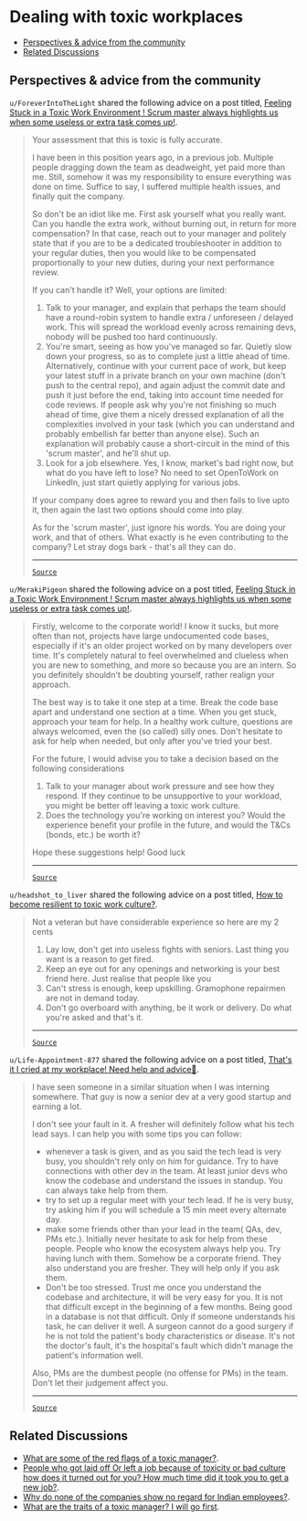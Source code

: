 <!-- omit from toc -->
# Dealing with toxic workplaces

- [Perspectives \& advice from the community](#perspectives--advice-from-the-community)
- [Related Discussions](#related-discussions)

## Perspectives & advice from the community

`u/ForeverIntoTheLight` shared the following advice on a post titled, [Feeling Stuck in a Toxic Work Environment ! Scrum master always highlights us when some useless or extra task comes up!](https://www.reddit.com/r/developersIndia/comments/1f0w357/feeling_stuck_in_a_toxic_work_environment_scrum/).

<blockquote>

Your assessment that this is toxic is fully accurate.

I have been in this position years ago, in a previous job. Multiple people dragging down the team as deadweight, yet paid more than me. Still, somehow it was my responsibility to ensure everything was done on time. Suffice to say, I suffered multiple health issues, and finally quit the company.

So don't be an idiot like me. First ask yourself what you really want. Can you handle the extra work, without burning out, in return for more compensation? In that case, reach out to your manager and politely state that if you are to be a dedicated troubleshooter in addition to your regular duties, then you would like to be compensated proportionally to your new duties, during your next performance review.

If you can't handle it? Well, your options are limited:

1. Talk to your manager, and explain that perhaps the team should have a round-robin system to handle extra / unforeseen / delayed work. This will spread the workload evenly across remaining devs, nobody will be pushed too hard continuously.
2. You're smart, seeing as how you've managed so far. Quietly slow down your progress, so as to complete just a little ahead of time. Alternatively, continue with your current pace of work, but keep your latest stuff in a private branch on your own machine (don't push to the central repo), and again adjust the commit date and push it just before the end, taking into account time needed for code reviews. If people ask why you're not finishing so much ahead of time, give them a nicely dressed explanation of all the complexities involved in your task (which you can understand and probably embellish far better than anyone else). Such an explanation will probably cause a short-circuit in the mind of this 'scrum master', and he'll shut up.
3. Look for a job elsewhere. Yes, I know, market's bad right now, but what do you have left to lose? No need to set OpenToWork on LinkedIn, just start quietly applying for various jobs.

If your company does agree to reward you and then fails to live upto it, then again the last two options should come into play.

As for the 'scrum master', just ignore his words. You are doing your work, and that of others. What exactly is he even contributing to the company? Let stray dogs bark - that's all they can do.

---

[`Source`](https://www.reddit.com/r/developersIndia/comments/1f0w357/comment/ljuzc6v/?utm_source=share&utm_medium=web3x&utm_name=web3xcss&utm_term=1&utm_content=share_button)
</blockquote>

`u/MerakiPigeon` shared the following advice on a post titled, [Feeling Stuck in a Toxic Work Environment ! Scrum master always highlights us when some useless or extra task comes up!](https://www.reddit.com/r/developersIndia/comments/1f0w357/feeling_stuck_in_a_toxic_work_environment_scrum/).

<blockquote>

Firstly, welcome to the corporate world! I know it sucks, but more often than not, projects have large undocumented code bases, especially if it's an older project worked on by many developers over time. It's completely natural to feel overwhelmed and clueless when you are new to something, and more so because you are an intern. So you definitely shouldn't be doubting yourself, rather realign your approach.

The best way is to take it one step at a time. Break the code base apart and understand one section at a time. When you get stuck, approach your team for help. In a healthy work culture, questions are always welcomed, even the (so called) silly ones. Don't hesitate to ask for help when needed, but only after you've tried your best.

For the future, I would advise you to take a decision based on the following considerations

1. Talk to your manager about work pressure and see how they respond. If they continue to be unsupportive to your workload, you might be better off leaving a toxic work culture.
2. Does the technology you're working on interest you? Would the experience benefit your profile in the future, and would the T&Cs (bonds, etc.) be worth it?

Hope these suggestions help! Good luck

---

[`Source`](https://www.reddit.com/r/developersIndia/comments/14wyqa2/comment/jrkkv8u/?utm_source=share&utm_medium=web3x&utm_name=web3xcss&utm_term=1&utm_content=share_button)

</blockquote>

`u/headshot_to_liver` shared the following advice on a post titled, [How to become resilient to toxic work culture?](https://www.reddit.com/r/developersIndia/comments/1altowr/how_to_become_resilient_to_toxic_work_culture/).

<blockquote>

Not a veteran but have considerable experience so here are my 2 cents

1. Lay low, don't get into useless fights with seniors. Last thing you want is a reason to get fired.
2. Keep an eye out for any openings and networking is your best friend here. Just realise that people like you
3. Can't stress is enough, keep upskilling. Gramophone repairmen are not in demand today.
4. Don't go overboard with anything, be it work or delivery. Do what you're asked and that's it.

---

[`Source`](https://www.reddit.com/r/developersIndia/comments/1altowr/comment/kph8ifn/?utm_source=share&utm_medium=web3x&utm_name=web3xcss&utm_term=1&utm_content=share_button)

</blockquote>

`u/Life-Appointment-877` shared the following advice on a post titled, [That's it I cried at my workplace! Need help and advice🙂](https://www.reddit.com/r/developersIndia/comments/1eiv9pe/thats_it_i_cried_at_my_workplace_need_help_and/).

<blockquote>

I have seen someone in a similar situation when I was interning somewhere. That guy is now a senior dev at a very good startup and earning a lot.

I don't see your fault in it. A fresher will definitely follow what his tech lead says. I can help you with some tips you can follow:

- whenever a task is given, and as you said the tech lead is very busy, you shouldn't rely only on him for guidance. Try to have connections with other dev in the team. At least junior devs who know the codebase and understand the issues in standup. You can always take help from them.
- try to set up a regular meet with your tech lead. If he is very busy, try asking him if you will schedule a 15 min meet every alternate day.
- make some friends other than your lead in the team( QAs, dev, PMs etc.). Initially never hesitate to ask for help from these people. People who know the ecosystem always help you. Try having lunch with them. Somehow be a corporate friend. They also understand you are fresher. They will help only if you ask them.
- Don't be too stressed. Trust me once you understand the codebase and architecture, it will be very easy for you. It is not that difficult except in the beginning of a few months. Being good in a database is not that difficult. Only if someone understands his task, he can deliver it well. A surgeon cannot do a good surgery if he is not told the patient's body characteristics or disease. It's not the doctor's fault, it's the hospital's fault which didn't manage the patient's information well.

Also, PMs are the dumbest people (no offense for PMs) in the team. Don't let their judgement affect you.

---

[`Source`](https://www.reddit.com/r/developersIndia/comments/1eiv9pe/comment/lg9l9n1/?utm_source=share&utm_medium=web3x&utm_name=web3xcss&utm_term=1&utm_content=share_button)

</blockquote>

## Related Discussions

- [What are some of the red flags of a toxic manager?](https://www.reddit.com/r/developersIndia/comments/17saqxz/what_are_some_of_the_red_flags_of_a_toxic_manager/).
- [People who got laid off Or left a job because of toxicity or bad culture how does it turned out for you? How much time did it took you to get a new job?](https://www.reddit.com/r/developersIndia/comments/1ela649/people_who_got_laid_off_or_left_a_job_because_of/).
- [Why do none of the companies show no regard for Indian employees?](https://www.reddit.com/r/developersIndia/comments/1cm2u4a/why_do_none_of_the_companies_show_no_regard_for/).
- [What are the traits of a toxic manager? I will go first](https://www.reddit.com/r/developersIndia/comments/1ci64dp/what_are_the_traits_of_a_toxic_manager_i_will_go/).
